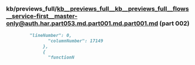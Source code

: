### kb/previews_full/kb__previews_full__kb__previews_full__flows__service-first__master-only@auth.har.part053.md.part001.md.part001.md (part 002)

```md
         "lineNumber": 0,
                "columnNumber": 17149
              },
              {
                "functionN
```

```
